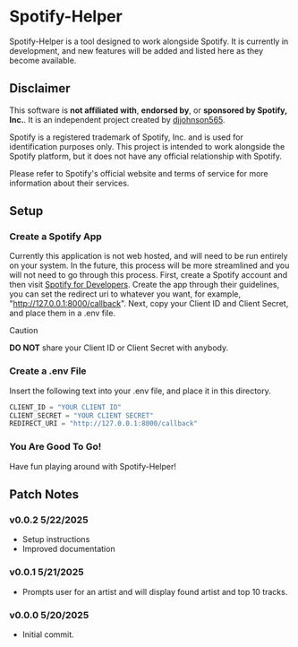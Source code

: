 # Spotify-Helper

Spotify-Helper is a tool designed to work alongside Spotify. It is currently in development, and new features will be added and listed here as they become available.

## Disclaimer

This software is **not affiliated with**, **endorsed by**, or **sponsored by Spotify, Inc.**. It is an independent project created by [djjohnson565](https://github.com/djjohnson565).  

Spotify is a registered trademark of Spotify, Inc. and is used for identification purposes only. This project is intended to work alongside the Spotify platform, but it does not have any official relationship with Spotify.  

Please refer to Spotify's official website and terms of service for more information about their services.

## Setup

### Create a Spotify App
Currently this application is not web hosted, and will need to be run entirely on your system. In the future, this process will be more streamlined and you will not need to go through this process. First, create a Spotify account and then visit [Spotify for Developers](https://developer.spotify.com/). Create the app through their guidelines, you can set the redirect uri to whatever you want, for example, "http://127.0.0.1:8000/callback". Next, copy your Client ID and Client Secret, and place them in a .env file.
> [!CAUTION]
> **DO NOT** share your Client ID or Client Secret with anybody.

### Create a .env File
Insert the following text into your .env file, and place it in this directory.
```python
CLIENT_ID = "YOUR CLIENT ID"
CLIENT_SECRET = "YOUR CLIENT SECRET"
REDIRECT_URI = "http://127.0.0.1:8000/callback"
```

### You Are Good To Go!
Have fun playing around with Spotify-Helper!

## Patch Notes

### v0.0.2 5/22/2025

- Setup instructions
- Improved documentation

### v0.0.1 5/21/2025

- Prompts user for an artist and will display found artist and top 10 tracks.

### v0.0.0 5/20/2025

- Initial commit.